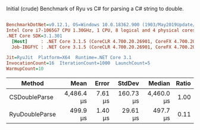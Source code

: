 ﻿
Initial (crude) Benchmark of Ryu vs C# for parsing a C# string to double.


``` ini

BenchmarkDotNet=v0.12.1, OS=Windows 10.0.18362.900 (1903/May2019Update/19H1)
Intel Core i7-1065G7 CPU 1.30GHz, 1 CPU, 8 logical and 4 physical cores
.NET Core SDK=3.1.301
  [Host]     : .NET Core 3.1.5 (CoreCLR 4.700.20.26901, CoreFX 4.700.20.27001), X64 RyuJIT
  Job-IBGFYC : .NET Core 3.1.5 (CoreCLR 4.700.20.26901, CoreFX 4.700.20.27001), X64 RyuJIT

Jit=RyuJit  Platform=X64  Runtime=.NET Core 3.1  
InvocationCount=16  IterationCount=1000  LaunchCount=5  
WarmupCount=10  

```
|         Method |       Mean |   Error |    StdDev |     Median | Ratio |
|--------------- |-----------:|--------:|----------:|-----------:|------:|
|  CSDoubleParse | 4,486.4 μs | 7.61 μs | 160.73 μs | 4,460.0 μs |  1.00 |
| RyuDoubleParse |   499.9 μs | 1.40 μs |  29.61 μs |   497.7 μs |  0.11 |
